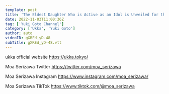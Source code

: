 ```yaml
---
template: post
title: 'The Eldest Daughter Who is Active as an Idol is Unveiled for the First Time!! ️'
date: 2022-11-03T11:00:36Z
tag: ['Yuki Goto Channel']
category: ['Ukka', 'Yuki Goto']
author: auto 
videoID: gXREd_yD-48
subTitle: gXREd_yD-48.vtt
---
```

ukka official website
https://ukka.tokyo/

Moa Serizawa Twitter
https://twitter.com/moa_serizawa

Moa Serizawa Instagram
https://www.instagram.com/moa_serizawa/

Moa Serizawa TikTok
https://www.tiktok.com/@moa_serizawa
